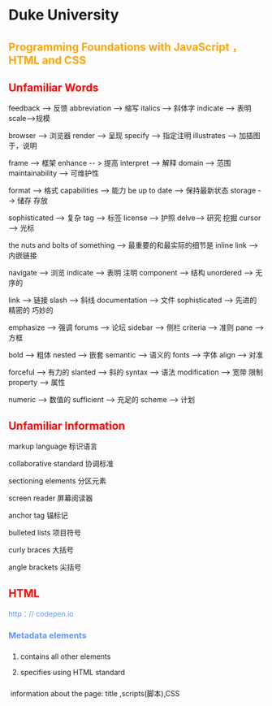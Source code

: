 # Duke University

## <font color='orange'>Programming Foundations with JavaScript ，HTML and CSS</font>



## <font color='red'>Unfamiliar  Words</font>

feedback -->  反馈    abbreviation --> 缩写  italics --> 斜体字   indicate --> 表明  scale-->规模

browser --> 浏览器   render --> 呈现    specify --> 指定注明  illustrates --> 加插图于，说明  

frame --> 框架   		 enhance -- >  提高    interpret --> 解释    domain --> 范围   maintainability --> 可维护性

format --> 格式		  capabilities --> 能力    be up to date --> 保持最新状态 storage --> 储存 存放

sophisticated --> 复杂    tag --> 标签     license --> 护照 delve--> 研究 挖掘   cursor --> 光标

the nuts and bolts of something -->  最重要的和最实际的细节是  inline link --> 内嵌链接

navigate --> 浏览	indicate --> 表明 注明  component --> 结构  unordered --> 无序的

link -->  链接           slash --> 斜线   documentation --> 文件 	sophisticated --> 先进的 精密的 巧妙的

emphasize --> 强调   forums --> 论坛   sidebar --> 侧栏  criteria --> 准则   pane --> 方框

bold --> 粗体    nested --> 嵌套    semantic --> 语义的    fonts --> 字体      align -->  对准 

forceful -->  有力的  slanted --> 斜的  syntax --> 语法  modification --> 宽带 限制  property --> 属性

numeric --> 数值的  sufficient --> 充足的  scheme --> 计划 

## <font color='red'>Unfamiliar  Information</font>

markup language 标识语言

collaborative standard 协调标准

sectioning elements  分区元素

screen reader 屏幕阅读器

anchor tag  锚标记

bulleted lists 项目符号

curly braces   大括号

angle brackets  尖括号

## <font color='red'> HTML </font>





<font color='cornflowerblue'>http：// codepen.io</font>

### <font color='cornflowerblue'>Metadata elements</font>

###  <html>   

1. contains all other elements 

2. specifies using HTML standard  

   

### <head>

​	information about the page: title ,scripts(脚本),CSS

### <title>

​	1.   Specifies page title

2. Nested(嵌套) inside <head>,</head>  tags 

### <font color='cornflowerblue'>Sectioning Elements</font>

### <body>

1.  Contains all  items seen on page 

### <h1>

1. section header

    	 2.   Also <h2>, <h3>,...<h6>

### <div>

1. defines section of web page

   	2.  Useful for CSS







### <b>

just to emphasize some of the words with a bold text



### <em>

using to emphasize word with a slanted text



### <a>

specify a link to another website  

<a href>  the <<href>> specifies the URL for that web page and  is required

<a target> owe different usage with four param

1. "_self"  express to appear in the current window with the image content of link
2. "_parent" express consider the image content of link into last image of document
3. "_top" express show the image content of link in the window without frame_
4. _"_blank" express open the image content in a new browser window    





### <img src="" width="%" />

to create a image , photo , picture in the web page



### <font color='cornflowerblue'>list</font>

### <ul>

to make a unordered list	

### <li>

describes one item in the list

Anything between <li></li>element, not just text : <img>, <a href>, <ul>

### <ol>

to make a ordered list



### <font color='blue'>table</font>

### <table> 

define a  table

### <tr>

define a table row (no matter the <td> or <th> ,both of them need to use a new <tr>)

### <th>

 table header cell

### <td>

the content of table

## <font color='red'>CSS</font>

define ：Cascading Style Sheets

selector ：what element to format

selector {

​				property ：value ；

}

### 

### <class>  Named Style

​	html:

​				<property class="name"></property>

​	CSS:

​			.name{

​				property : value;

​							}

### <id> : Name one element

html:

​			<property id = "name"></property>

CSS:

#name{

​			property : value ;

}



## <font color='red'>Final Work</font>

https://codepen.io/mu-amua/pen/yLqBKEG

## HTML   CODE

```html
<html>

<head>
  <meta phrase="UTF-8">
  <title> My Interests </title>

</head>

<body>
  <div class="Firstdiv">
    <h1> My Interests </h1>

  </div>
  <div class="cleardiv">
    
    <h2> Which food do you like ? </h2>
    <p> no like seafood , but any other can be great </p>
  </div>
  <div class="cleardiv">
    <h2><em>what do you think of what is </em> <b>important things in your life?</b>
    </h2>
    <p><em>It's hard to say</em>,i mean, <b>there are so much important things in our life</b>, but nothing is more important than the thing relative with <b>family</b> </p>
  </div>
  <div class="cleardiv">
    <h2>The favorite food web of what i like</h2>
    <a href="https://guide.michelin.com/" target="blank_">Michelin </a></div>
  <div class="cleardiv">
    <h2>The picture food of what i like</h2>
    <img src="https://live.staticflickr.com/8383/8467080293_fe90204219_w.jpg" width="25%" />
  </div>
  <div class="cleardiv">
    <h2>make a ordered list to your five favorate food </h2>
    <ol>
      <li> pineapple </li>
      <li> lobster</li>
      <li> sandwich</li>
      <li> cracker </li>
      <li> red wine </li>
    </ol>
    <h2>make a unordered list to the five favorate place you wanna to visit </h2>
    <ul>
      <li>Edinburgh</li>
      <li>dubolin</li>
      <li>Norway</li>
      <li>Chicago</li>
      <li>Austrilia</li>
    </ul>

  </div>
  <div class="cleardiv">
    <table>
      <tr>
        <th>
          cute animal
        </th>
      </tr>
      <tr>
        <td><img src="https://live.staticflickr.com/6142/5963467565_c1d98f64b5_n.jpg" /></td>
      </tr>
    </table>

  </div>
  
</body>

</html>
```



## CSS  CODE

```css
body
  {
  background-color : rgb(250,200,200);
}

.Firstdiv{
  border-top-style: solid;
    border-bottom-style: solid;
  border-color: RoyalBlue;
  border-width: 1px;
  padding-left: 50px;
  font-family: "Courier New", Courier, monospace;
  text-align: center;
}

.cleardiv{
   background-color: LightSteelBlue;
  border: solid;
  border-width: 1px;
  border-color: CornflowerBlue;
  margin: 20px 2px 15px 2px;
  padding: 0px 17px 5px 17px;
  border-radius: 25px;
  font-family: Verdana, Geneva, sans-serif;
}

img{
    width: 30em;
  border: solid;
  border-width: 1px;
  border-color: GhostWhite;
  
}
table {
  /*puts table in the center of the page*/
  margin: auto;
}

h1{
  color : red;
}
h2{
  color : blue;
}
p{
  color : orange;
}
li{
  color : orange;
}
```

